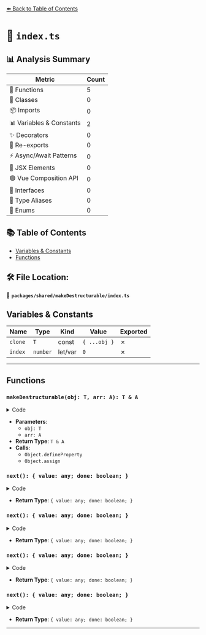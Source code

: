 [⬅️ Back to Table of Contents](../../../index.md)

# 📄 `index.ts`

## 📊 Analysis Summary

| Metric | Count |
|--------|-------|
| 🔧 Functions | 5 |
| 🧱 Classes | 0 |
| 📦 Imports | 0 |
| 📊 Variables & Constants | 2 |
| ✨ Decorators | 0 |
| 🔄 Re-exports | 0 |
| ⚡ Async/Await Patterns | 0 |
| 💠 JSX Elements | 0 |
| 🟢 Vue Composition API | 0 |
| 📐 Interfaces | 0 |
| 📑 Type Aliases | 0 |
| 🎯 Enums | 0 |

## 📚 Table of Contents

- [Variables & Constants](#variables-constants)
- [Functions](#functions)

## 🛠️ File Location:
📂 **`packages/shared/makeDestructurable/index.ts`**

## Variables & Constants

| Name | Type | Kind | Value | Exported |
|------|------|------|-------|----------|
| `clone` | `T` | const | `{ ...obj }` | ✗ |
| `index` | `number` | let/var | `0` | ✗ |


---

## Functions

### `makeDestructurable(obj: T, arr: A): T & A`

<details><summary>Code</summary>

```ts
export function makeDestructurable<
  T extends Record<string, unknown>,
  A extends readonly any[],
>(obj: T, arr: A): T & A {
  if (typeof Symbol !== 'undefined') {
    const clone = { ...obj }

    Object.defineProperty(clone, Symbol.iterator, {
      enumerable: false,
      value() {
        let index = 0
        return {
          next: () => ({
            value: arr[index++],
            done: index > arr.length,
          }),
        }
      },
    })

    return clone as T & A
  }
  else {
    return Object.assign([...arr], obj) as unknown as T & A
  }
}
```
</details>

- **Parameters**:
  - `obj: T`
  - `arr: A`
- **Return Type**: `T & A`
- **Calls**:
  - `Object.defineProperty`
  - `Object.assign`
### `next(): { value: any; done: boolean; }`

<details><summary>Code</summary>

```ts
() => ({
            value: arr[index++],
            done: index > arr.length,
          })
```
</details>

- **Return Type**: `{ value: any; done: boolean; }`
### `next(): { value: any; done: boolean; }`

<details><summary>Code</summary>

```ts
() => ({
            value: arr[index++],
            done: index > arr.length,
          })
```
</details>

- **Return Type**: `{ value: any; done: boolean; }`
### `next(): { value: any; done: boolean; }`

<details><summary>Code</summary>

```ts
() => ({
            value: arr[index++],
            done: index > arr.length,
          })
```
</details>

- **Return Type**: `{ value: any; done: boolean; }`
### `next(): { value: any; done: boolean; }`

<details><summary>Code</summary>

```ts
() => ({
            value: arr[index++],
            done: index > arr.length,
          })
```
</details>

- **Return Type**: `{ value: any; done: boolean; }`

---